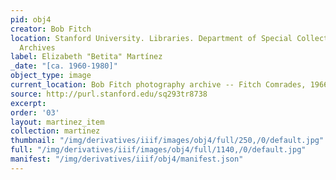 ```yaml
---
pid: obj4
creator: Bob Fitch
location: Stanford University. Libraries. Department of Special Collections and University
  Archives
label: Elizabeth "Betita" Martínez
_date: "[ca. 1960-1980]"
object_type: image
current_location: Bob Fitch photography archive -- Fitch Comrades, 1966-2013
source: http://purl.stanford.edu/sq293tr8738
excerpt: 
order: '03'
layout: martinez_item
collection: martinez
thumbnail: "/img/derivatives/iiif/images/obj4/full/250,/0/default.jpg"
full: "/img/derivatives/iiif/images/obj4/full/1140,/0/default.jpg"
manifest: "/img/derivatives/iiif/obj4/manifest.json"
---
```

